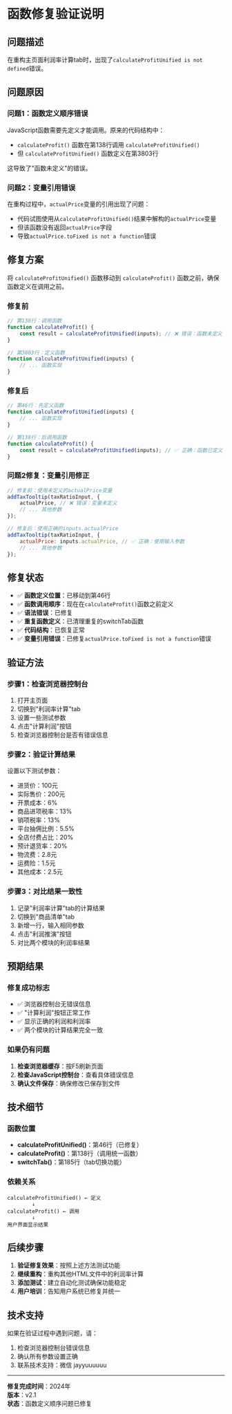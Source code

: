 # 函数修复验证说明

## 问题描述

在重构主页面利润率计算tab时，出现了`calculateProfitUnified is not defined`错误。

## 问题原因

### 问题1：函数定义顺序错误
JavaScript函数需要先定义才能调用。原来的代码结构中：
- `calculateProfit()` 函数在第138行调用 `calculateProfitUnified()`
- 但 `calculateProfitUnified()` 函数定义在第3803行

这导致了"函数未定义"的错误。

### 问题2：变量引用错误
在重构过程中，`actualPrice`变量的引用出现了问题：
- 代码试图使用从`calculateProfitUnified()`结果中解构的`actualPrice`变量
- 但该函数没有返回`actualPrice`字段
- 导致`actualPrice.toFixed is not a function`错误

## 修复方案

将 `calculateProfitUnified()` 函数移动到 `calculateProfit()` 函数之前，确保函数定义在调用之前。

### 修复前
```javascript
// 第138行：调用函数
function calculateProfit() {
    const result = calculateProfitUnified(inputs); // ❌ 错误：函数未定义
}

// 第3803行：定义函数
function calculateProfitUnified(inputs) {
    // ... 函数实现
}
```

### 修复后
```javascript
// 第46行：先定义函数
function calculateProfitUnified(inputs) {
    // ... 函数实现
}

// 第138行：后调用函数
function calculateProfit() {
    const result = calculateProfitUnified(inputs); // ✅ 正确：函数已定义
}
```

### 问题2修复：变量引用修正
```javascript
// 修复前：使用未定义的actualPrice变量
addTaxTooltip(taxRatioInput, {
    actualPrice, // ❌ 错误：变量未定义
    // ... 其他参数
});

// 修复后：使用正确的inputs.actualPrice
addTaxTooltip(taxRatioInput, {
    actualPrice: inputs.actualPrice, // ✅ 正确：使用输入参数
    // ... 其他参数
});
```

## 修复状态

- ✅ **函数定义位置**：已移动到第46行
- ✅ **函数调用顺序**：现在在`calculateProfit()`函数之前定义
- ✅ **语法错误**：已修复
- ✅ **重复函数定义**：已清理重复的switchTab函数
- ✅ **代码结构**：已恢复正常
- ✅ **变量引用错误**：已修复`actualPrice.toFixed is not a function`错误

## 验证方法

### 步骤1：检查浏览器控制台
1. 打开主页面
2. 切换到"利润率计算"tab
3. 设置一些测试参数
4. 点击"计算利润"按钮
5. 检查浏览器控制台是否有错误信息

### 步骤2：验证计算结果
设置以下测试参数：
- 进货价：100元
- 实际售价：200元
- 开票成本：6%
- 商品进项税率：13%
- 销项税率：13%
- 平台抽佣比例：5.5%
- 全店付费占比：20%
- 预计退货率：20%
- 物流费：2.8元
- 运费险：1.5元
- 其他成本：2.5元

### 步骤3：对比结果一致性
1. 记录"利润率计算"tab的计算结果
2. 切换到"商品清单"tab
3. 新增一行，输入相同参数
4. 点击"利润推演"按钮
5. 对比两个模块的利润率结果

## 预期结果

### 修复成功标志
- ✅ 浏览器控制台无错误信息
- ✅ "计算利润"按钮正常工作
- ✅ 显示正确的利润和利润率
- ✅ 两个模块的计算结果完全一致

### 如果仍有问题
1. **检查浏览器缓存**：按F5刷新页面
2. **检查JavaScript控制台**：查看具体错误信息
3. **确认文件保存**：确保修改已保存到文件

## 技术细节

### 函数位置
- **calculateProfitUnified()**：第46行（已修复）
- **calculateProfit()**：第138行（调用统一函数）
- **switchTab()**：第185行（tab切换功能）

### 依赖关系
```
calculateProfitUnified() ← 定义
        ↓
calculateProfit() ← 调用
        ↓
用户界面显示结果
```

## 后续步骤

1. **验证修复效果**：按照上述方法测试功能
2. **继续重构**：重构其他HTML文件中的利润率计算
3. **添加测试**：建立自动化测试确保功能稳定
4. **用户培训**：告知用户系统已修复并统一

## 技术支持

如果在验证过程中遇到问题，请：
1. 检查浏览器控制台错误信息
2. 确认所有参数设置正确
3. 联系技术支持：微信 jayyuuuuuu

---

**修复完成时间**：2024年  
**版本**：v2.1  
**状态**：函数定义顺序问题已修复
